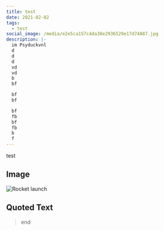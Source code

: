 ```yaml
---
title: test
date: 2021-02-02
tags:
  - test
social_image: /media/e2e5ca157c4da38e2936529e17d74887.jpg
description: |-
  im Psyduckvnl
  d
  d
  d
  vd
  vd
  b
  bf

  bf
  bf

  bf
  fb
  bf
  fb
  b
  f
---
```

test

## Image

![Rocket launch](/media/e2e5ca157c4da38e2936529e17d74887.jpg "psyduck")



## Quoted Text

> end